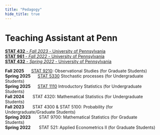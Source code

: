 ```yaml
---
title: "Pedagogy"
hide_title: true
---
```


# Teaching Assistant at Penn
[**STAT 432** - *Fall 2023* - University of Pennsylvania](https://apps.wharton.upenn.edu/syllabi/2022A/STAT432001/)
<br>
[**STAT 961** - *Fall 2022* - University of Pennsylvania](https://katsevich-teaching.github.io/stat-9610-fall-2022/)
<br>
[**STAT 432** - *Spring 2022* - University of Pennsylvania](https://apps.wharton.upenn.edu/syllabi/2022A/STAT432001/)

**Fall 2025**&nbsp;&nbsp;&nbsp;&nbsp;&nbsp;&nbsp;[STAT 9210](https://github.com/Abhinandan-Dalal/website/blob/main/docs/course_syllabi/STAT9210.pdf): Observational Studies (for Graduate Students) <br>
**Spring 2025**&nbsp;&nbsp;&nbsp;&nbsp;&nbsp;&nbsp;[STAT 5330](https://github.com/Abhinandan-Dalal/website/blob/main/docs/course_syllabi/stat5330.pdf) Stochastic processes (for Undergraduate Students) <br>
**Spring 2025**&nbsp;&nbsp;&nbsp;&nbsp;&nbsp;&nbsp;[STAT 1110](https://github.com/Abhinandan-Dalal/website/blob/main/docs/course_syllabi/stat1110.pdf) Introductory Statistics (for Undergraduate Students) <br>
**Fall 2024**&nbsp;&nbsp;&nbsp;&nbsp;&nbsp;&nbsp; STAT 4320: Mathematical Statistics (for Undergraduate Students) <br>
**Fall 2023**&nbsp;&nbsp;&nbsp;&nbsp;&nbsp;&nbsp; STAT 4300 & STAT 5100: Probability (for Undergraduate/Graduate Students) <br>
**Spring 2023**&nbsp;&nbsp;&nbsp;&nbsp;&nbsp;&nbsp;  STAT 9700: Mathematical Statistics (for Graduate Students) <br>
**Spring 2022**&nbsp;&nbsp;&nbsp;&nbsp;&nbsp;&nbsp; STAT 521: Applied Econometrics II (for Graduate Students) <br>



<!-- Add a style tag with CSS to control the layout -->
<style>
  .content-container {
    display: flex;
    align-items: flex-start;
  }
  .text-container {
    flex-grow: 1;
  }

  .side-image {
    margin-top: 5px;
    margin-left: 30px; /* Adjust the space between the image and the text */
    max-width: 40%; /* Adjust the width of the image */
    border-radius: 2%; /* Make the image circular */
    overflow: hidden; /* Hide anything outside of the circle */
  }

  /* Responsive design for smaller screens */
  @media (max-width: 768px) {
    .side-image {
      max-width: 100%;
      margin-left: 0;
      margin-bottom: 20px;
    }

    .content-container {
      flex-direction: column;
    }
  }
</style>
